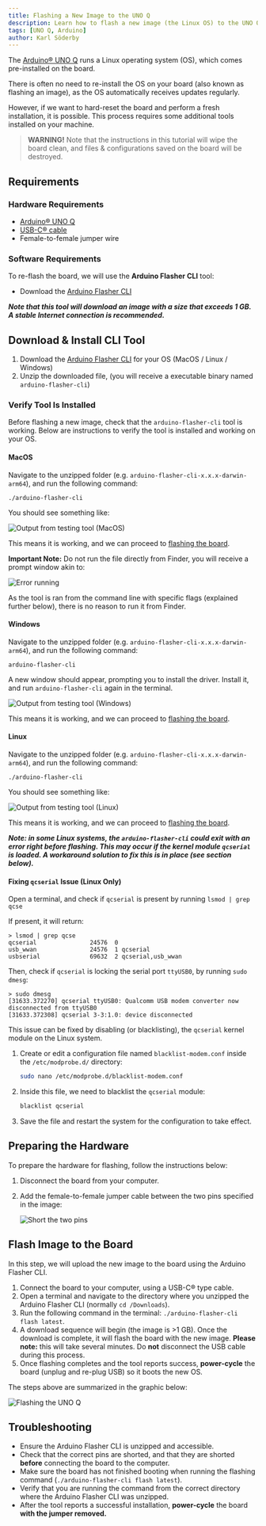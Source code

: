 ```yaml
---
title: Flashing a New Image to the UNO Q
description: Learn how to flash a new image (the Linux OS) to the UNO Q board using the Arduino Flasher CLI.
tags: [UNO Q, Arduino]
author: Karl Söderby
---
```


The [Arduino® UNO Q](https://store.arduino.cc/products/uno-q) runs a Linux operating system (OS), which comes pre-installed on the board.

There is often no need to re-install the OS on your board (also known as flashing an image), as the OS automatically receives updates regularly.

However, if we want to hard-reset the board and perform a fresh installation, it is possible. This process requires some additional tools installed on your machine.

> **WARNING!** Note that the instructions in this tutorial will wipe the board clean, and files & configurations saved on the board will be destroyed.

## Requirements

### Hardware Requirements

- [Arduino® UNO Q](https://store.arduino.cc/products/uno-q)
- [USB-C® cable](https://store.arduino.cc/products/usb-cable2in1-type-c)
- Female-to-female jumper wire

### Software Requirements

To re-flash the board, we will use the **Arduino Flasher CLI** tool:

- Download the [Arduino Flasher CLI](https://www.arduino.cc/en/software/#flasher-tool)

***Note that this tool will download an image with a size that exceeds 1 GB. A stable Internet connection is recommended.***

## Download & Install CLI Tool

1. Download the [Arduino Flasher CLI](https://www.arduino.cc/en/software/#flasher-tool) for your OS (MacOS / Linux / Windows)
2. Unzip the downloaded file, (you will receive a executable binary named `arduino-flasher-cli`)

### Verify Tool Is Installed

Before flashing a new image, check that the `arduino-flasher-cli` tool is working. Below are instructions to verify the tool is installed and working on your OS.

#### MacOS

Navigate to the unzipped folder (e.g. `arduino-flasher-cli-x.x.x-darwin-arm64`), and run the following command:

```
./arduino-flasher-cli
```

You should see something like:

![Output from testing tool (MacOS)](assets/macos.png)

This means it is working, and we can proceed to [flashing the board](#flash-image-to-the-board).

**Important Note:** Do not run the file directly from Finder, you will receive a prompt window akin to:

![Error running ](assets/error-finder.png)

As the tool is ran from the command line with specific flags (explained further below), there is no reason to run it from Finder.

#### Windows

Navigate to the unzipped folder (e.g. `arduino-flasher-cli-x.x.x-darwin-arm64`), and run the following command:

```
arduino-flasher-cli
```

A new window should appear, prompting you to install the driver. Install it, and run `arduino-flasher-cli` again in the terminal.

![Output from testing tool (Windows)](assets/windows.png)

This means it is working, and we can proceed to [flashing the board](#flash-image-to-the-board).

#### Linux

Navigate to the unzipped folder (e.g. `arduino-flasher-cli-x.x.x-darwin-arm64`), and run the following command:

```
./arduino-flasher-cli
```

You should see something like:

![Output from testing tool (Linux)](assets/linux.png)

This means it is working, and we can proceed to [flashing the board](#flash-image-to-the-board).

***Note: in some Linux systems, the `arduino-flasher-cli` could exit with an error right before flashing. This may occur if the kernel module `qcserial` is loaded. A workaround solution to fix this is in place (see section below).***

#### Fixing `qcserial` Issue (Linux Only)

Open a terminal, and check if `qcserial` is present by running `lsmod | grep qcse`

If present, it will return:

```
> lsmod | grep qcse
qcserial               24576  0
usb_wwan               24576  1 qcserial
usbserial              69632  2 qcserial,usb_wwan
```

Then, check if `qcserial` is locking the serial port `ttyUSB0`, by running `sudo dmesg`:

```
> sudo dmesg
[31633.372270] qcserial ttyUSB0: Qualcomm USB modem converter now disconnected from ttyUSB0
[31633.372308] qcserial 3-3:1.0: device disconnected
```

This issue can be fixed by disabling (or blacklisting), the `qcserial` kernel module on the Linux system.

1. Create or edit a configuration file named `blacklist-modem.conf` inside the `/etc/modprobe.d/` directory:
    ```sh
    sudo nano /etc/modprobe.d/blacklist-modem.conf
    ```
2. Inside this file, we need to blacklist the `qcserial` module:

    ```sh
    blacklist qcserial
    ```
3. Save the file and restart the system for the configuration to take effect.

## Preparing the Hardware

To prepare the hardware for flashing, follow the instructions below:

1. Disconnect the board from your computer.
2. Add the female-to-female jumper cable between the two pins specified in the image:

    ![Short the two pins](assets/flash-uno-q.png)

## Flash Image to the Board

In this step, we will upload the new image to the board using the Arduino Flasher CLI.

1. Connect the board to your computer, using a USB-C® type cable.
2. Open a terminal and navigate to the directory where you unzipped the Arduino Flasher CLI (normally `cd /Downloads`).
3. Run the following command in the terminal: `./arduino-flasher-cli flash latest`.
4. A download sequence will begin (the image is >1 GB). Once the download is complete, it will flash the board with the new image. **Please note:** this will take several minutes. Do **not** disconnect the USB cable during this process.
5. Once flashing completes and the tool reports success, **power-cycle** the board (unplug and re-plug USB) so it boots the new OS.

The steps above are summarized in the graphic below:

![Flashing the UNO Q](assets/flashing-tool-2.gif)

## Troubleshooting

- Ensure the Arduino Flasher CLI is unzipped and accessible.
- Check that the correct pins are shorted, and that they are shorted **before** connecting the board to the computer.
- Make sure the board has not finished booting when running the flashing command (`./arduino-flasher-cli flash latest`).
- Verify that you are running the command from the correct directory where the Arduino Flasher CLI was unzipped.
- After the tool reports a successful installation, **power-cycle** the board **with the jumper removed.**
